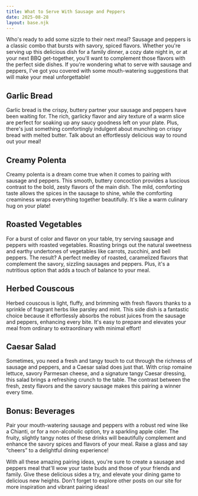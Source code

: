 ```yaml
---
title: What to Serve With Sausage and Peppers
date: 2025-08-28
layout: base.njk
---
```


Who's ready to add some sizzle to their next meal? Sausage and peppers is a classic combo that bursts with savory, spiced flavors. Whether you're serving up this delicious dish for a family dinner, a cozy date night in, or at your next BBQ get-together, you'll want to complement those flavors with the perfect side dishes. If you're wondering what to serve with sausage and peppers, I've got you covered with some mouth-watering suggestions that will make your meal unforgettable!

## **Garlic Bread**

Garlic bread is the crispy, buttery partner your sausage and peppers have been waiting for. The rich, garlicky flavor and airy texture of a warm slice are perfect for soaking up any saucy goodness left on your plate. Plus, there's just something comfortingly indulgent about munching on crispy bread with melted butter. Talk about an effortlessly delicious way to round out your meal!

## **Creamy Polenta**

Creamy polenta is a dream come true when it comes to pairing with sausage and peppers. This smooth, buttery concoction provides a luscious contrast to the bold, zesty flavors of the main dish. The mild, comforting taste allows the spices in the sausage to shine, while the comforting creaminess wraps everything together beautifully. It's like a warm culinary hug on your plate!

## **Roasted Vegetables**

For a burst of color and flavor on your table, try serving sausage and peppers with roasted vegetables. Roasting brings out the natural sweetness and earthy undertones of vegetables like carrots, zucchini, and bell peppers. The result? A perfect medley of roasted, caramelized flavors that complement the savory, sizzling sausages and peppers. Plus, it's a nutritious option that adds a touch of balance to your meal.

## **Herbed Couscous**

Herbed couscous is light, fluffy, and brimming with fresh flavors thanks to a sprinkle of fragrant herbs like parsley and mint. This side dish is a fantastic choice because it effortlessly absorbs the robust juices from the sausage and peppers, enhancing every bite. It's easy to prepare and elevates your meal from ordinary to extraordinary with minimal effort!

## **Caesar Salad**

Sometimes, you need a fresh and tangy touch to cut through the richness of sausage and peppers, and a Caesar salad does just that. With crisp romaine lettuce, savory Parmesan cheese, and a signature tangy Caesar dressing, this salad brings a refreshing crunch to the table. The contrast between the fresh, zesty flavors and the savory sausage makes this pairing a winner every time.

## **Bonus: Beverages**

Pair your mouth-watering sausage and peppers with a robust red wine like a Chianti, or for a non-alcoholic option, try a sparkling apple cider. The fruity, slightly tangy notes of these drinks will beautifully complement and enhance the savory spices and flavors of your meal. Raise a glass and say “cheers” to a delightful dining experience!

With all these amazing pairing ideas, you're sure to create a sausage and peppers meal that'll wow your taste buds and those of your friends and family. Give these delicious sides a try, and elevate your dining game to delicious new heights. Don't forget to explore other posts on our site for more inspiration and vibrant pairing ideas!